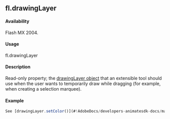 ## fl.drawingLayer

#### Availability

Flash MX 2004.

#### Usage

fl.drawingLayer

#### Description

Read-only property; the [drawingLayer object](#!AdobeDocs/developers-animatesdk-docs/master/drawingLayer_object/drawingLayersummary.md) that an extensible tool should use when the user wants to temporarily draw while dragging (for example, when creating a selection marquee).

#### Example

```javascript
See [drawingLayer.setColor()](#!AdobeDocs/developers-animatesdk-docs/master/drawingLayer_object/drawingLay10.md).

```